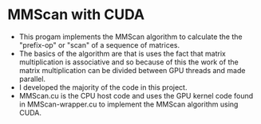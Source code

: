 # MMScan with CUDA

- This progam implements the MMScan algorithm to calculate the the "prefix-op" or "scan" of a sequence of matrices.
- The basics of the algorithm are that is uses the fact that matrix multiplication is associative and so because of this the work of the matrix multiplication can be divided between GPU threads and made parallel.
- I developed the majority of the code in this project.
- MMScan.cu is the CPU host code and uses the GPU kernel code found in MMScan-wrapper.cu to implement the MMScan algorithm using CUDA.